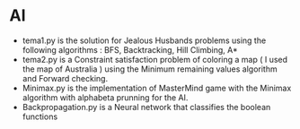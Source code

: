 # AI
- tema1.py is the solution for Jealous Husbands problems using the following algorithms : 
BFS, Backtracking, Hill Climbing, A*
- tema2.py is a Constraint satisfaction problem of coloring a map ( I used the map of Australia ) using the Minimum remaining values algorithm and Forward checking.
- Minimax.py is the implementation of MasterMind game with the Minimax algorithm with alphabeta prunning for the AI.
- Backpropagation.py is a Neural network that classifies the boolean functions

